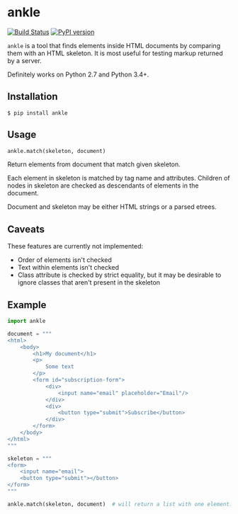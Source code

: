 ankle
=====

[![Build Status](https://travis-ci.org/despawnerer/ankle.svg?branch=master)](https://travis-ci.org/despawnerer/ankle)
[![PyPI version](https://badge.fury.io/py/ankle.svg)](https://badge.fury.io/py/ankle)

`ankle` is a tool that finds elements inside HTML documents by comparing them with an HTML skeleton. It is most useful for testing markup returned by a server.

Definitely works on Python 2.7 and Python 3.4+.


Installation
------------

	$ pip install ankle


Usage
-----

```python
ankle.match(skeleton, document)
```

Return elements from document that match given skeleton.

Each element in skeleton is matched by tag name and attributes. Children of nodes in skeleton are checked as descendants of elements in the document.

Document and skeleton may be either HTML strings or a parsed etrees.


Caveats
-------

These features are currently not implemented:

- Order of elements isn't checked
- Text within elements isn't checked
- Class attribute is checked by strict equality, but it may be desirable to ignore classes that aren't present in the skeleton


Example
-------

```python
import ankle

document = """
<html>
	<body>
		<h1>My document</h1>
		<p>
			Some text
		</p>
		<form id="subscription-form">
			<div>
				<input name="email" placeholder="Email"/>
			</div>
			<div>
				<button type="submit">Subscribe</button>
			</div>
		</form>
	</body>
</html>
"""

skeleton = """
<form>
	<input name="email">
	<button type="submit"></button>
</form>
"""

ankle.match(skeleton, document)  # will return a list with one element: the form in the document
```
